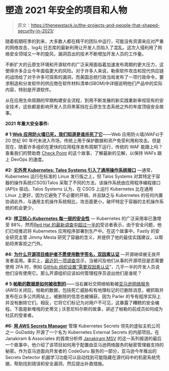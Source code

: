 # 塑造 2021 年安全的项目和人物

> 原文：<https://thenewstack.io/the-projects-and-people-that-shaped-security-in-2021/>

随着假期旺季的到来，大多数人都在精干的团队中运行，可能没有资源来应对严重的网络攻击，log4j 日志库的最新利用让开发人员陷入了混乱。这次入侵利用了网络安全领域又一年的旋风，漏洞百出的技术不断增加开发人员的工作量。

不断扩大的云原生环境和开源软件的广泛采用面临着加速发布周期的更大压力，这使得许多企业今年面临更大的风险。对于许多人来说，勒索软件攻击和现代供应链的战场给了对手许多可探索的漏洞，而美国总统行政当局发布了一项行政命令，要求制造和分发软件的供应商在软件材料清单(SBOM)中详细说明他们产品中的实际内容，特别是开源软件。

从在应用生命周期的早期构建安全流程，到用不断发展的新实践重新审视现有的安全技术，这些都是影响开发人员将黑客挡在云原生生态系统之外的年度顶级安全故事。

**2021 年重大安全事件:**

**# 1:**[**Web 应用防火墙已死，我们知道是谁杀死了它**](/the-web-app-firewall-is-dead-and-we-know-who-killed-it)——Web 应用防火墙(WAFs)于 20 世纪 90 年代末进入市场，传统上用于保护数据和资产免受利用和攻击。但是现在，随着许多组织在更快的应用程序发布周期下运行，传统的 WAF 能跟上吗？查看我们的赞助商 [Check Point](https://www.checkpoint.com/products/cloud-native-security/?utm_content=inline-mention) 的这个故事，了解最新的见解，以保持 WAFs 跟上 DevOps 的速度。

**#2:** [**无外壳 Kubernetes: Talos Systems 引入了通用操作系统接口**](/shell-less-kubernetes-talos-systems-introduces-the-common-operating-system-interface) —通常，Kubernetes 运行在标准的 Linux 发行版之上，但 Talos Systems 对其特定于容器的操作系统(CSOS)Talos 采取了不同的方法，该操作系统由应用程序编程接口(API)s 驱动。Talos Systems 认为，在 CSOS 上运行 Kubernetes 比在通用 Linux 上更好，因为它避免了不必要的开销，并且缺乏与 Kubernetes 的任何内置协调此外，与通用主机操作系统相比，攻击面更小，破坏特定于容器的主机操作系统的机会更少。

**#3:** [**捍卫核心:Kubernetes 每一层的安全性**](/defend-the-core-kubernetes-security-at-every-layer) — Kubernetes 的广泛采用率已激增至 88%，然而[Red Hat 的](https://www.redhat.com/en/resources/kubernetes-adoption-security-market-trends-2021-overview)[最新调查中超过一半的](https://www.openshift.com/try?utm_content=inline-mention)受访者表示，由于安全问题，他们已经推迟将 Kubernetes 应用程序部署到生产中。在这个故事中，Fastly 的安全研究主管 Jimmy Mesta 研究了容器的含义，并提供了他的最佳实践建议，以帮助将黑客拒之门外。

**#4:** [**为什么开源项目维护者不愿使用数字签名，双因素认证**](/why-open-source-project-maintainers-are-reluctant-to-use-digital-signatures-two-factor-authentication) —开源继续被无良开发者滥用。事实上，[最近的一项调查](https://www.linuxfoundation.org/tools/foss-contributor-survey-2020/)显示，当被问及他们从事的开源项目是否需要使用 2FA 时，例如 [GitHub 组织设置“需要双因素认证](https://docs.github.com/en/enterprise-server@2.21/admin/user-management/requiring-two-factor-authentication-for-an-organization)”，几乎一半的开发人员说他们没有使用它。那么开源组织应该如何管理程序员说出他们是谁呢？

**# 5**:[**帕勒的数据是如何被收割的**](/how-parlers-data-was-harvested)——当右翼社交网络帕勒被[亚马逊网络服务](https://aws.amazon.com/?utm_content=inline-mention) (AWS)关闭后，帕勒的数据，包括死亡威胁和有地理标记的已删除消息，被抓取并发布在众多公共网站上。被删除的信息也被捕获，因为 Parler 的专有程序实际上并没有删除它们。相反，它将它们标记为对用户不可见，这暴露了糟糕的安全编程。下面是新堆栈的史蒂文 j 沃恩尼科尔斯的故事，讲述了帕勒的前成员如何成为社区的受害者。

**#6:** [**用 AWS Secrets Manager**](/managing-kubernetes-secrets-with-aws-secrets-manager) 管理 Kubernetes Secrets 领先的虚拟主机公司之一 GoDaddy 开源了一个名为 Kubernetes External Secrets 的内部项目。在 Janakiram & Associates 的首席分析师 [Janakiram MSV](/author/janakiram/) 的这一系列报道的最后一个故事中，他介绍了该项目如何用于配置由亚马逊网络服务的秘密管理器支持的秘密。作为亚马逊面向开发者的 CodeGuru 服务的一部分，亚马逊今年推出的 Secrets Detector 机器学习功能可以自动找到可能隐藏在源代码中的机密系统凭据，帮助找到错误和安全漏洞，然后提出补救措施。

<svg xmlns:xlink="http://www.w3.org/1999/xlink" viewBox="0 0 68 31" version="1.1"><title>Group</title> <desc>Created with Sketch.</desc></svg>